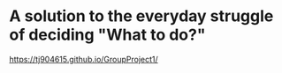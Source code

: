 # A solution to the everyday struggle of deciding "What to do?"
https://tj904615.github.io/GroupProject1/
